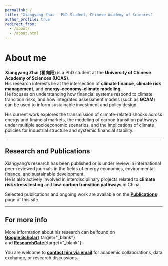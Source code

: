 ```yaml
---
permalink: /
title: "Xiangyang Zhai — PhD Student, Chinese Academy of Sciences"
author_profile: true
redirect_from: 
  - /about/
  - /about.html
---
```


About me
======
**Xiangyang Zhai (翟向阳)** is a PhD student at the **University of Chinese Academy of Sciences (UCAS)**.  
His research interests lie at the intersection of **climate finance**, **climate risk management**, and **energy–economy–climate modeling**.  
He focuses on understanding how financial systems respond to climate transition risks, and how integrated assessment models (such as **GCAM**) can be used to inform sustainable investment and policy design.  

His current work explores the transmission of climate-related shocks across energy and financial markets, the modeling of carbon transition pathways under multiple socioeconomic scenarios, and the implications of climate policies for industrial structure and systemic financial stability.

---

Research and Publications
--------------------------
Xiangyang’s research has been published or is under review in international peer-reviewed journals in the fields of energy economics, environmental finance, and sustainable development.  
He is also actively involved in interdisciplinary projects related to **climate risk stress testing** and **low-carbon transition pathways** in China.

Selected publications and ongoing work are available on the [**Publications**](/publications/) page of this site.

---

For more info
------
More information about his research can be found on  
[**Google Scholar**](https://scholar.google.com/citations?user=SmhCo04AAAAJ){:target="_blank"}  
and [**ResearchGate**](https://www.researchgate.net/profile/Xiangyang-Zhai-3/){:target="_blank"}.  

You are welcome to [**contact him via email**](mailto:zhaixiangyang24@mails.ucas.ac.cn) for academic collaborations, data exchange, or research discussions.



